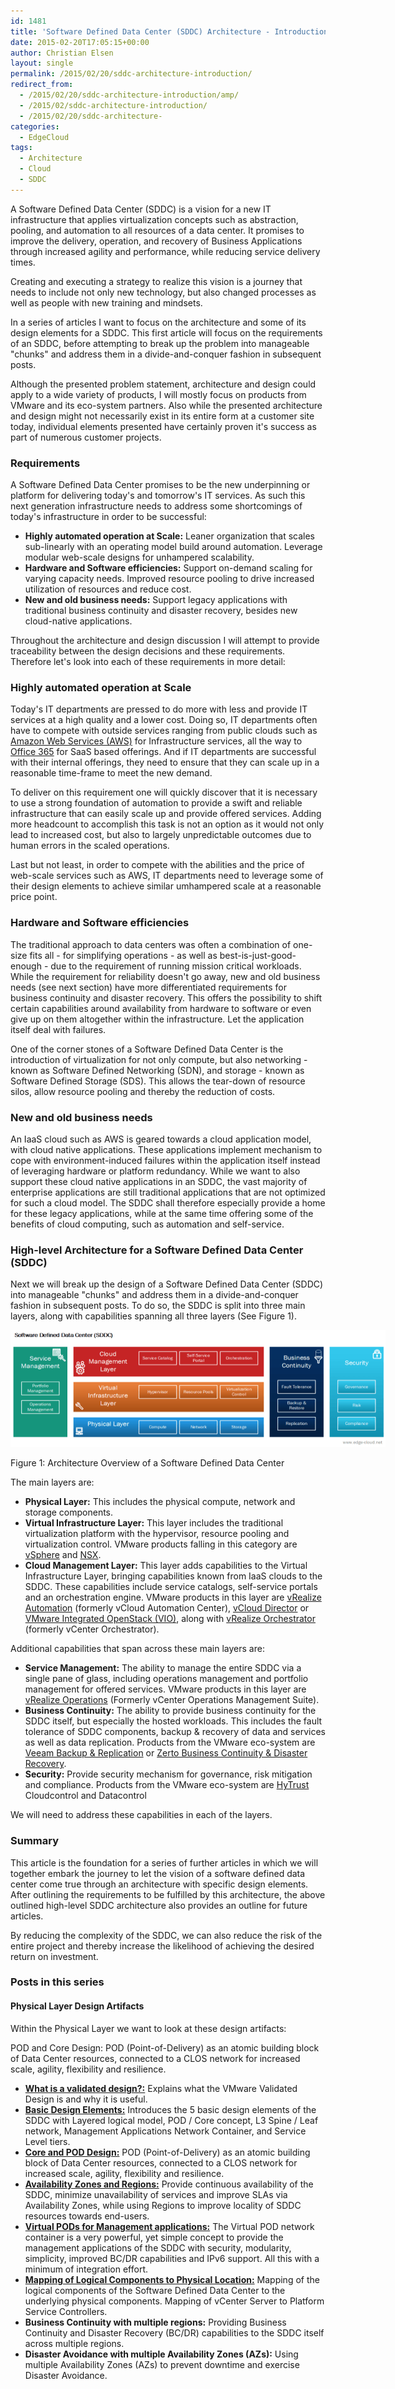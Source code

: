 ```yaml
---
id: 1481
title: 'Software Defined Data Center (SDDC) Architecture - Introduction'
date: 2015-02-20T17:05:15+00:00
author: Christian Elsen
layout: single
permalink: /2015/02/20/sddc-architecture-introduction/
redirect_from: 
  - /2015/02/20/sddc-architecture-introduction/amp/
  - /2015/02/sddc-architecture-introduction/
  - /2015/02/20/sddc-architecture-
categories:
  - EdgeCloud
tags:
  - Architecture
  - Cloud
  - SDDC
---
```

A Software Defined Data Center (SDDC) is a vision for a new IT infrastructure that applies virtualization concepts such as abstraction, pooling, and automation to all resources of a data center. It promises to improve the delivery, operation, and recovery of Business Applications through increased agility and performance, while reducing service delivery times.

Creating and executing a strategy to realize this vision is a journey that needs to include not only new technology, but also changed processes as well as people with new training and mindsets.

In a series of articles I want to focus on the architecture and some of its design elements for a SDDC. This first article will focus on the requirements of an SDDC, before attempting to break up the problem into manageable "chunks" and address them in a divide-and-conquer fashion in subsequent posts.

Although the presented problem statement, architecture and design could apply to a wide variety of products, I will mostly focus on products from VMware and its eco-system partners. Also while the presented architecture and design might not necessarily exist in its entire form at a customer site today, individual elements presented have certainly proven it's success as part of numerous customer projects.

### Requirements

A Software Defined Data Center promises to be the new underpinning or platform for delivering today's and tomorrow's IT services. As such this next generation infrastructure needs to address some shortcomings of today's infrastructure in order to be successful:

  * **Highly automated operation at Scale:** Leaner organization that scales sub-linearly with an operating model build around automation. Leverage modular web-scale designs for unhampered scalability.
  * **Hardware and Software efficiencies:** Support on-demand scaling for varying capacity needs. Improved resource pooling to drive increased utilization of resources and reduce cost.
  * **New and old business needs:** Support legacy applications with traditional business continuity and disaster recovery, besides new cloud-native applications.

Throughout the architecture and design discussion I will attempt to provide traceability between the design decisions and these requirements. Therefore let's look into each of these requirements in more detail:

### Highly automated operation at Scale

Today's IT departments are pressed to do more with less and provide IT services at a high quality and a lower cost. Doing so, IT departments often have to compete with outside services ranging from public clouds such as <a href="https://aws.amazon.com/" target="_blank">Amazon Web Services (AWS)</a> for Infrastructure services, all the way to <a href="https://products.office.com/en-us/business/" target="_blank">Office 365</a> for SaaS based offerings. And if IT departments are successful with their internal offerings, they need to ensure that they can scale up in a reasonable time-frame to meet the new demand.

To deliver on this requirement one will quickly discover that it is necessary to use a strong foundation of automation to provide a swift and reliable infrastructure that can easily scale up and provide offered services. Adding more headcount to accomplish this task is not an option as it would not only lead to increased cost, but also to largely unpredictable outcomes due to human errors in the scaled operations.

Last but not least, in order to compete with the abilities and the price of web-scale services such as AWS, IT departments need to leverage some of their design elements to achieve similar umhampered scale at a reasonable price point.

### Hardware and Software efficiencies

The traditional approach to data centers was often a combination of one-size fits all - for simplifying operations - as well as best-is-just-good-enough - due to the requirement of running mission critical workloads. While the requirement for reliability doesn't go away, new and old business needs (see next section) have more differentiated requirements for business continuity and disaster recovery. This offers the possibility to shift certain capabilities around availability from hardware to software or even give up on them altogether within the infrastructure. Let the application itself deal with failures.

One of the corner stones of a Software Defined Data Center is the introduction of virtualization for not only compute, but also networking - known as Software Defined Networking (SDN), and storage - known as Software Defined Storage (SDS). This allows the tear-down of resource silos, allow resource pooling and thereby the reduction of costs.

### New and old business needs

An IaaS cloud such as AWS is geared towards a cloud application model, with cloud native applications. These applications implement mechanism to cope with environment-induced failures within the application itself instead of leveraging hardware or platform redundancy. While we want to also support these cloud native applications in an SDDC, the vast majority of enterprise applications are still traditional applications that are not optimized for such a cloud model. The SDDC shall therefore especially provide a home for these legacy applications, while at the same time offering some of the benefits of cloud computing, such as automation and self-service.

### High-level Architecture for a Software Defined Data Center (SDDC)

Next we will break up the design of a Software Defined Data Center (SDDC) into manageable "chunks" and address them in a divide-and-conquer fashion in subsequent posts. To do so, the SDDC is split into three main layers, along with capabilities spanning all three layers (See Figure 1).

<div id="attachment_1482" style="width: 610px" class="wp-caption aligncenter">
  <img src="/content/uploads/2015/02/SDDC_Layers.png" alt="Figure 1: Architecture Overview of a Software Defined Data Center" width="600" height="187" class="size-full wp-image-1482" />

  <p class="wp-caption-text">
    Figure 1: Architecture Overview of a Software Defined Data Center
  </p>
</div>

The main layers are:

  * **Physical Layer:** This includes the physical compute, network and storage components.
  * **Virtual Infrastructure Layer:** This layer includes the traditional virtualization platform with the hypervisor, resource pooling and virtualization control. VMware products falling in this category are <a href="http://www.vmware.com/products/vsphere.html" target="_blank">vSphere</a> and <a href="http://www.vmware.com/products/nsx.html" target="_blank">NSX</a>.
  * **Cloud Management Layer:** This layer adds capabilities to the Virtual Infrastructure Layer, bringing capabilities known from IaaS clouds to the SDDC. These capabilities include service catalogs, self-service portals and an orchestration engine. VMware products in this layer are <a href="http://www.vmware.com/products/vrealize-automation.html" target="_blank">vRealize Automation</a> (formerly vCloud Automation Center), <a href="http://www.vmware.com/products/vcloud-director.html" target="_blank">vCloud Director</a> or <a href="http://www.vmware.com/products/openstack.html" target="_blank">VMware Integrated OpenStack (VIO)</a>, along with <a href="http://www.vmware.com/products/vrealize-orchestrator.html" target="_blank">vRealize Orchestrator</a> (formerly vCenter Orchestrator).

Additional capabilities that span across these main layers are:

  * **Service Management:** The ability to manage the entire SDDC via a single pane of glass, including operations management and portfolio management for offered services. VMware products in this layer are <a href="http://www.vmware.com/ap/products/vrealize-operations.html" target="_blank">vRealize Operations</a> (Formerly vCenter Operations Management Suite).
  * **Business Continuity:** The ability to provide business continuity for the SDDC itself, but especially the hosted workloads. This includes the fault tolerance of SDDC components, backup & recovery of data and services as well as data replication. Products from the VMware eco-system are <a href="https://www.veeam.com/vmware-esx-backup.html" target="_blank">Veeam Backup & Replication</a> or <a href="http://www.zerto.com/" target="_blank">Zerto Business Continuity & Disaster Recovery</a>.
  * **Security:** Provide security mechanism for governance, risk mitigation and compliance. Products from the VMware eco-system are <a href="http://www.hytrust.com/" target="_blank">HyTrust</a> Cloudcontrol and Datacontrol

We will need to address these capabilities in each of the layers.

### Summary

This article is the foundation for a series of further articles in which we will together embark the journey to let the vision of a software defined data center come true through an architecture with specific design elements. After outlining the requirements to be fulfilled by this architecture, the above outlined high-level SDDC architecture also provides an outline for future articles.

By reducing the complexity of the SDDC, we can also reduce the risk of the entire project and thereby increase the likelihood of achieving the desired return on investment.

### Posts in this series

#### Physical Layer Design Artifacts

Within the Physical Layer we want to look at these design artifacts:

POD and Core Design: POD (Point-of-Delivery) as an atomic building block of Data Center resources, connected to a CLOS network for increased scale, agility, flexibility and resilience.

  * [**What is a validated design?:**](http://www.vmware.com/solutions/software-defined-datacenter/validated-designs.html) Explains what the VMware Validated Design is and why it is useful.
  * [**Basic Design Elements:**](https://www.edge-cloud.net/2015/08/04/sddc-sddc-architecture-basic-design-elements/) Introduces the 5 basic design elements of the SDDC with Layered logical model, POD / Core concept, L3 Spine / Leaf network, Management Applications Network Container, and Service Level tiers.
  * [**Core and POD Design:**](https://www.edge-cloud.net/2015/03/10/sddc-architecture-core-pod/) POD (Point-of-Delivery) as an atomic building block of Data Center resources, connected to a CLOS network for increased scale, agility, flexibility and resilience.
  * [**Availability Zones and Regions:**](https://www.edge-cloud.net/2015/07/31/sddc-architecture-regions-and-availability-zones-azs/) Provide continuous availability of the SDDC, minimize unavailability of services and improve SLAs via Availability Zones, while using Regions to improve locality of SDDC resources towards end-users.
  * [**Virtual PODs for Management applications:**](https://www.edge-cloud.net/2015/08/31/sddc-architecture-vpods-for-management-applications/) The Virtual POD network container is a very powerful, yet simple concept to provide the management applications of the SDDC with security, modularity, simplicity, improved BC/DR capabilities and IPv6 support. All this with a minimum of integration effort.
  * [**Mapping of Logical Components to Physical Location:**](https://www.edge-cloud.net/2015/09/09/sddc-architecture-mapping-of-logical-components-to-physical-location/) Mapping of the logical components of the Software Defined Data Center to the underlying physical components. Mapping of vCenter Server to Platform Service Controllers.
  * **Business Continuity with multiple regions:** Providing Business Continuity and Disaster Recovery (BC/DR) capabilities to the SDDC itself across multiple regions.
  * **Disaster Avoidance with multiple Availability Zones (AZs):** Using multiple Availability Zones (AZs) to prevent downtime and exercise Disaster Avoidance.
